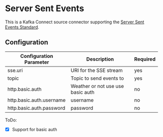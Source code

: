 # Server Sent Events

This is a Kafka Connect source connector supporting the [Server Sent Events Standard](https://en.wikipedia.org/wiki/Server-sent_events).


## Configuration

Configuration Parameter | Description | Required
-------------- | ---------- | --------- |
sse.uri | URI for the SSE stream | yes
topic | Topic to send events to | yes
http.basic.auth | Weather or not use use basic auth | no
http.basic.auth.username | username | no
http.basic.auth.password | password | no


ToDo:
- [x] Support for basic auth
